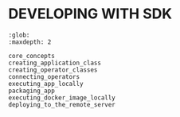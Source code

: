 # DEVELOPING WITH SDK

```{toctree}
:glob:
:maxdepth: 2

core_concepts
creating_application_class
creating_operator_classes
connecting_operators
executing_app_locally
packaging_app
executing_docker_image_locally
deploying_to_the_remote_server
```

